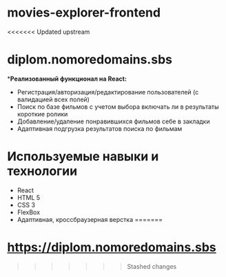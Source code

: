 # movies-explorer-frontend

<<<<<<< Updated upstream
# diplom.nomoredomains.sbs

***Реализованный функционал на React:**

* Регистрация/авторизация/редактирование пользователей (с валидацией всех полей)
* Поиск по базе фильмов с учетом выбора включать ли в результаты короткие ролики
* Добавление/удаление понравившихся фильмов себе в закладки
* Адаптивная подгрузка результатов поиска по фильмам


# Используемые навыки и технологии

* React
* HTML 5
* CSS 3
* FlexBox
* Адаптивная, кроссбраузерная верстка
=======
# https://diplom.nomoredomains.sbs
>>>>>>> Stashed changes
